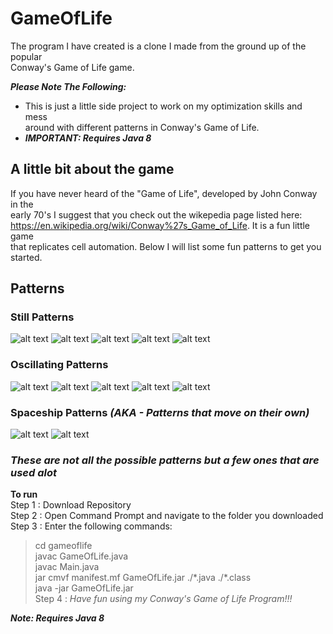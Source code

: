 # GameOfLife
The program I have created is a clone I made from the ground up of the popular  
Conway's Game of Life game.  

***Please Note The Following:***  
* This is just a little side project to work on my optimization skills and mess  
  around with different patterns in Conway's Game of Life.
* ***IMPORTANT: Requires Java 8***

## A little bit about the game
If you have never heard of the "Game of Life", developed by John Conway in the  
early 70's I suggest that you check out the wikepedia page listed here:  
https://en.wikipedia.org/wiki/Conway%27s_Game_of_Life. It is a fun little game   
that replicates cell automation. Below I will list some fun patterns to get you  
started.    

## Patterns
### Still Patterns
![alt text](https://upload.wikimedia.org/wikipedia/commons/thumb/9/96/Game_of_life_block_with_border.svg/66px-Game_of_life_block_with_border.svg.png)
![alt text](https://upload.wikimedia.org/wikipedia/commons/thumb/6/67/Game_of_life_beehive.svg/98px-Game_of_life_beehive.svg.png)
![alt text](https://upload.wikimedia.org/wikipedia/commons/thumb/f/f4/Game_of_life_loaf.svg/98px-Game_of_life_loaf.svg.png)
![alt text](https://upload.wikimedia.org/wikipedia/commons/thumb/7/7f/Game_of_life_boat.svg/82px-Game_of_life_boat.svg.png)
![alt text](https://upload.wikimedia.org/wikipedia/commons/thumb/3/31/Game_of_life_flower.svg/82px-Game_of_life_flower.svg.png)
### Oscillating Patterns
![alt text](https://upload.wikimedia.org/wikipedia/commons/9/95/Game_of_life_blinker.gif)
![alt text](https://upload.wikimedia.org/wikipedia/commons/1/12/Game_of_life_toad.gif)
![alt text](https://upload.wikimedia.org/wikipedia/commons/1/1c/Game_of_life_beacon.gif)
![alt text](https://upload.wikimedia.org/wikipedia/commons/0/07/Game_of_life_pulsar.gif)
![alt text](https://upload.wikimedia.org/wikipedia/commons/f/fb/I-Column.gif)
### Spaceship Patterns *(AKA - Patterns that move on their own)*
![alt text](https://upload.wikimedia.org/wikipedia/commons/f/f2/Game_of_life_animated_glider.gif)
![alt text](https://upload.wikimedia.org/wikipedia/commons/3/37/Game_of_life_animated_LWSS.gif)  
### *These are not all the possible patterns but a few ones that are used alot*

**To run**  
Step 1 : Download Repository  
Step 2 : Open Command Prompt and navigate to the folder you downloaded  
Step 3 : Enter the following commands:
> cd gameoflife  
> javac GameOfLife.java  
> javac Main.java  
> jar cmvf manifest.mf GameOfLife.jar ./\*.java ./\*.class  
> java -jar GameOfLife.jar  
Step 4 : *Have fun using my Conway's Game of Life Program!!!*  

***Note: Requires Java 8***